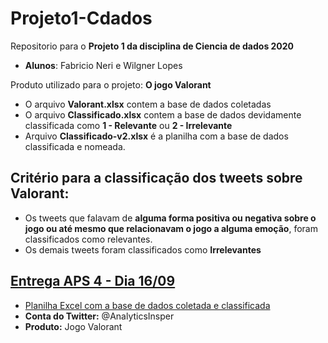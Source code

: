 # Projeto1-Cdados
Repositorio para o **Projeto 1 da disciplina de Ciencia de dados 2020**

- **Alunos**: Fabricio Neri e Wilgner Lopes

Produto utilizado para o projeto: **O jogo Valorant**

 - O arquivo **Valorant.xlsx** contem a base de dados coletadas
 - O arquivo **Classificado.xlsx** contem a base de dados devidamente classificada como **1 - Relevante** ou **2 - Irrelevante**
 - Arquivo **Classificado-v2.xlsx** é a planilha com a base de dados classificada e nomeada.

## Critério para a classificação dos tweets sobre Valorant: 

  - Os tweets que falavam de **alguma forma positiva ou negativa sobre o jogo ou até mesmo que relacionavam o jogo a alguma emoção**, foram classificados como relevantes. 
  - Os demais tweets foram classificados como **Irrelevantes**
  
## [Entrega APS 4 - Dia 16/09](./Entrega_APS_4)
  - [Planilha Excel com a base de dados coletada e classificada](./Entrega_APS_4/Valorant.xlsx)
  - **Conta do Twitter:** @AnalyticsInsper
  - **Produto:** Jogo Valorant 
